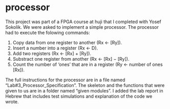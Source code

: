# processor
This project was part of a FPGA course at huji that I completed with Yosef Sokolik.
We were asked to implement a simple processor.
The processor had to execute the folowing commands:
1. Copy data from one register to another (Rx ← [Ry]).
2. Insert a number into a register (Rx ← D).
3. Add two registers (Rx ← [Rx] + [Ry]).
4. Substract one register from another (Rx ← [Rx] − [Ry]).
5. Count the number of ‘ones’ that are in a register (Ry ← number of ones [Rx]).

The full instructions for the processor are in a  file named “Lab#3_Processor_Specification”. The skeleton and the functions that were given to us are in a folder named “given modules”. I added the lab report in Hebrew that includes test simulations and explanation of the code we wrote. 
